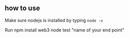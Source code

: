 ## how to use

Make sure nodejs is installed by typing
`node -v`

Run
npm install web3
node test "name of your end point"
